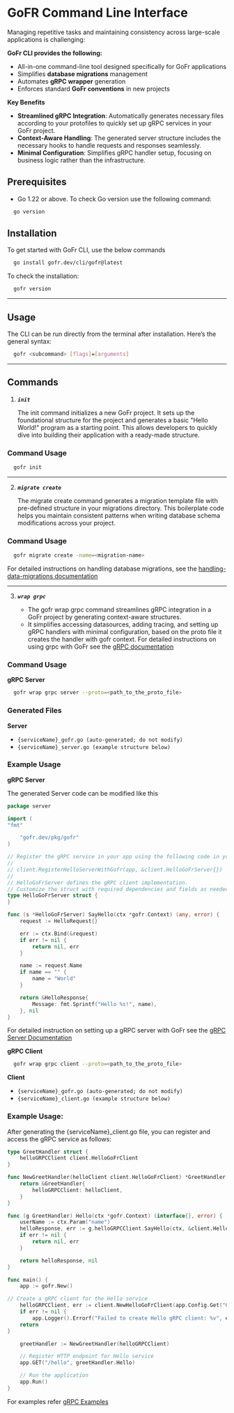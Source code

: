 # GoFR Command Line Interface

Managing repetitive tasks and maintaining consistency across large-scale applications is challenging:

**GoFr CLI provides the following:**

* All-in-one command-line tool designed specifically for GoFr applications
* Simplifies **database migrations** management
* Automates **gRPC wrapper** generation
* Enforces standard **GoFr conventions** in new projects

**Key Benefits**
- **Streamlined gRPC Integration**: Automatically generates necessary files according to your protofiles to quickly set up gRPC services in your GoFr project.
- **Context-Aware Handling**: The generated server structure includes the necessary hooks to handle requests and responses seamlessly.
- **Minimal Configuration**: Simplifies gRPC handler setup, focusing on business logic rather than the infrastructure.

## Prerequisites

- Go 1.22 or above. To check Go version use the following command:
```bash
  go version
```

## **Installation**
To get started with GoFr CLI, use the below commands

```bash
  go install gofr.dev/cli/gofr@latest
```

To check the installation:
```bash
  gofr version
```
---

## Usage

The CLI can be run directly from the terminal after installation. Here’s the general syntax:

```bash
  gofr <subcommand> [flags]=[arguments]
```
---

## **Commands**

1. ***`init`***

   The init command initializes a new GoFr project. It sets up the foundational structure for the project and generates a basic "Hello World!" program as a starting point. This allows developers to quickly dive into building their application with a ready-made structure.

### Command Usage
```bash
  gofr init
```
---

2. ***`migrate create`***

   The migrate create command generates a migration template file with pre-defined structure in your migrations directory.
   This boilerplate code helps you maintain consistent patterns when writing database schema modifications across your project.

### Command Usage
```bash
  gofr migrate create -name=<migration-name>
```

For detailed instructions on handling database migrations, see the [handling-data-migrations documentation](../../advanced-guide/handling-data-migrations/page.md)

---

3. ***`wrap grpc`***

   * The gofr wrap grpc command streamlines gRPC integration in a GoFr project by generating context-aware structures.
   * It simplifies accessing datasources, adding tracing, and setting up gRPC handlers with minimal configuration, based on the proto file it creates the handler with gofr context.
   For detailed instructions on using grpc with GoFr see the [gRPC documentation](../../advanced-guide/grpc/page.md)

### Command Usage
**gRPC Server**
```bash
  gofr wrap grpc server --proto=<path_to_the_proto_file>
```
### Generated Files
**Server**
- ```{serviceName}_gofr.go (auto-generated; do not modify)```
- ```{serviceName}_server.go (example structure below)```

### Example Usage
**gRPC Server**

The generated Server code can be modified like this
```go
package server

import (
"fmt"

	"gofr.dev/pkg/gofr"
)

// Register the gRPC service in your app using the following code in your main.go:
//
// client.RegisterHelloServerWithGofr(app, &client.HelloGoFrServer{})
//
// HelloGoFrServer defines the gRPC client implementation.
// Customize the struct with required dependencies and fields as needed.
type HelloGoFrServer struct {
}

func (s *HelloGoFrServer) SayHello(ctx *gofr.Context) (any, error) {
	request := HelloRequest{}

	err := ctx.Bind(&request)
	if err != nil {
		return nil, err
	}

	name := request.Name
	if name == "" {
		name = "World"
	}

	return &HelloResponse{
		Message: fmt.Sprintf("Hello %s!", name),
	}, nil
}
```

For detailed instruction on setting up a gRPC server with GoFr see the [gRPC Server Documentation](https://gofr.dev/docs/advanced-guide/grpc#generating-g-rpc-server-handler-template-using)

**gRPC Client**
```bash
  gofr wrap grpc client --proto=<path_to_the_proto_file>
```

**Client**
- ```{serviceName}_gofr.go (auto-generated; do not modify)```
- ```{serviceName}_client.go (example structure below)```


### Example Usage:
After generating the {serviceName}_client.go file, you can register and access the gRPC service as follows:

```go
type GreetHandler struct {
	helloGRPCClient client.HelloGoFrClient
}

func NewGreetHandler(helloClient client.HelloGoFrClient) *GreetHandler {
    return &GreetHandler{
        helloGRPCClient: helloClient,
    }
}

func (g GreetHandler) Hello(ctx *gofr.Context) (interface{}, error) {
    userName := ctx.Param("name")
    helloResponse, err := g.helloGRPCClient.SayHello(ctx, &client.HelloRequest{Name: userName})
    if err != nil {
        return nil, err
    }

    return helloResponse, nil
}

func main() {
    app := gofr.New()

// Create a gRPC client for the Hello service
    helloGRPCClient, err := client.NewHelloGoFrClient(app.Config.Get("GRPC_SERVER_HOST"))
    if err != nil {
		app.Logger().Errorf("Failed to create Hello gRPC client: %v", err)
    return
}

    greetHandler := NewGreetHandler(helloGRPCClient)

    // Register HTTP endpoint for Hello service
    app.GET("/hello", greetHandler.Hello)

    // Run the application
    app.Run()
}
```
For examples refer [gRPC Examples](https://github.com/gofr-dev/gofr/tree/development/examples/grpc)
